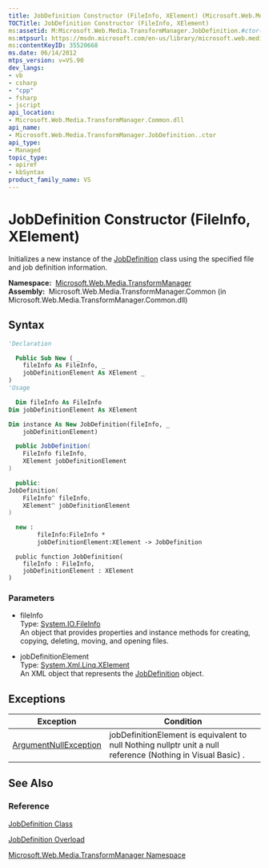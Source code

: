 ```yaml
---
title: JobDefinition Constructor (FileInfo, XElement) (Microsoft.Web.Media.TransformManager)
TOCTitle: JobDefinition Constructor (FileInfo, XElement)
ms:assetid: M:Microsoft.Web.Media.TransformManager.JobDefinition.#ctor(System.IO.FileInfo,System.Xml.Linq.XElement)
ms:mtpsurl: https://msdn.microsoft.com/en-us/library/microsoft.web.media.transformmanager.jobdefinition.jobdefinition(v=VS.90)
ms:contentKeyID: 35520668
ms.date: 06/14/2012
mtps_version: v=VS.90
dev_langs:
- vb
- csharp
- "cpp"
- fsharp
- jscript
api_location:
- Microsoft.Web.Media.TransformManager.Common.dll
api_name:
- Microsoft.Web.Media.TransformManager.JobDefinition..ctor
api_type:
- Managed
topic_type:
- apiref
- kbSyntax
product_family_name: VS
---
```


# JobDefinition Constructor (FileInfo, XElement)

Initializes a new instance of the [JobDefinition](jobdefinition-class-microsoft-web-media-transformmanager.md) class using the specified file and job definition information.

**Namespace:**  [Microsoft.Web.Media.TransformManager](microsoft-web-media-transformmanager-namespace.md)  
**Assembly:**  Microsoft.Web.Media.TransformManager.Common (in Microsoft.Web.Media.TransformManager.Common.dll)

## Syntax

```vb
'Declaration

  Public Sub New ( _
    fileInfo As FileInfo, _
    jobDefinitionElement As XElement _
)
'Usage

  Dim fileInfo As FileInfo
Dim jobDefinitionElement As XElement

Dim instance As New JobDefinition(fileInfo, _
    jobDefinitionElement)
```

```csharp
  public JobDefinition(
    FileInfo fileInfo,
    XElement jobDefinitionElement
)
```

```cpp
  public:
JobDefinition(
    FileInfo^ fileInfo, 
    XElement^ jobDefinitionElement
)
```

``` fsharp
  new : 
        fileInfo:FileInfo * 
        jobDefinitionElement:XElement -> JobDefinition
```

```jscript
  public function JobDefinition(
    fileInfo : FileInfo, 
    jobDefinitionElement : XElement
)
```

### Parameters

  - fileInfo  
    Type: [System.IO.FileInfo](https://msdn.microsoft.com/library/akth6b1k)  
    An object that provides properties and instance methods for creating, copying, deleting, moving, and opening files.  

<!-- end list -->

  - jobDefinitionElement  
    Type: [System.Xml.Linq.XElement](https://msdn.microsoft.com/library/bb340098)  
    An XML object that represents the [JobDefinition](jobdefinition-class-microsoft-web-media-transformmanager.md) object.  

## Exceptions

|Exception|Condition|
|--- |--- |
|[ArgumentNullException](https://msdn.microsoft.com/library/27426hcy)|jobDefinitionElement is equivalent to null Nothing nullptr unit a null reference (Nothing in Visual Basic) .|


## See Also

### Reference

[JobDefinition Class](jobdefinition-class-microsoft-web-media-transformmanager.md)

[JobDefinition Overload](jobdefinition-constructor-microsoft-web-media-transformmanager.md)

[Microsoft.Web.Media.TransformManager Namespace](microsoft-web-media-transformmanager-namespace.md)

